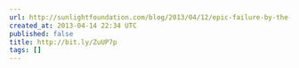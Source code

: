 ```yaml
---
url: http://sunlightfoundation.com/blog/2013/04/12/epic-failure-by-the-senate-on-transparency-provisions-in-stock-act/
created_at: 2013-04-14 22:34 UTC
published: false
title: http://bit.ly/ZuUP7p
tags: []
---
```




